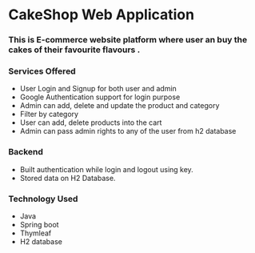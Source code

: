 <h1>CakeShop Web Application</h1>
<h3>This is E-commerce website platform where user an buy the cakes of their favourite flavours .</h3>

<h3>Services Offered</h3>

- User Login and Signup for both user and admin
- Google Authentication support for login purpose
- Admin can add, delete and update the product and category
- Filter by category
- User can add, delete products into the cart
- Admin can pass admin rights to any of the user from h2 database

<h3>Backend</h3>

- Built authentication while login and logout using key.
- Stored data on H2 Database.

<h3>Technology Used</h3>

- Java
- Spring boot
- Thymleaf
- H2 database



